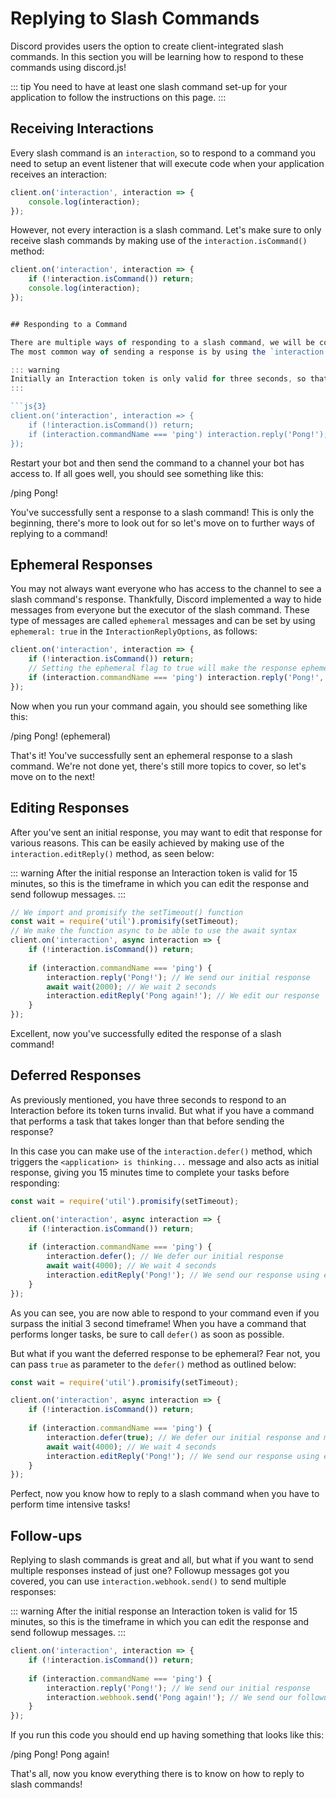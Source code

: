 # Replying to Slash Commands

Discord provides users the option to create client-integrated slash commands. In this section you will be learning how to respond to these commands using discord.js!

::: tip
You need to have at least one slash command set-up for your application to follow the instructions on this page.
:::

## Receiving Interactions

Every slash command is an `interaction`, so to respond to a command you need to setup an event listener that will execute code when your application receives an interaction:

```js
client.on('interaction', interaction => {
	console.log(interaction);
});
```

However, not every interaction is a slash command. Let's make sure to only receive slash commands by making use of the `interaction.isCommand()` method:

```js
client.on('interaction', interaction => {
    if (!interaction.isCommand()) return; 
	console.log(interaction);
});


## Responding to a Command

There are multiple ways of responding to a slash command, we will be covering each of these in the following segments.
The most common way of sending a response is by using the `interaction.reply()` method:

::: warning
Initially an Interaction token is only valid for three seconds, so that's the timeframe in which you are able to use the `interaction.reply()` method. Responses that require more time ("Deferred Responses") are explained later in this page.
:::

```js{3}
client.on('interaction', interaction => {
	if (!interaction.isCommand()) return; 
	if (interaction.commandName === 'ping') interaction.reply('Pong!');
});
```

Restart your bot and then send the command to a channel your bot has access to. If all goes well, you should see something like this:

<!--- vue-discord-message doesn't yet have support for inline replies/interactions/ephemeral messages -->
<div is="discord-messages">
	<discord-message profile="user">
		/ping
	</discord-message>
	<discord-message profile="bot">
		Pong!
	</discord-message>
</div>

You've successfully sent a response to a slash command! This is only the beginning, there's more to look out for so let's move on to further ways of replying to a command!


## Ephemeral Responses

You may not always want everyone who has access to the channel to see a slash command's response. Thankfully, Discord implemented a way to hide messages from everyone but the executor of the slash command. These type of messages are called `ephemeral` messages and can be set by using `ephemeral: true` in the `InteractionReplyOptions`, as follows:

```js
client.on('interaction', interaction => {
    if (!interaction.isCommand()) return; 
    // Setting the ephemeral flag to true will make the response ephemeral
	if (interaction.commandName === 'ping') interaction.reply('Pong!', { ephemeral: true });
});
```

Now when you run your command again, you should see something like this:

<!--- vue-discord-message doesn't yet have support for inline replies/interactions/ephemeral messages -->
<div is="discord-messages">
	<discord-message profile="user">
		/ping
	</discord-message>
	<discord-message profile="bot">
		Pong! (ephemeral)
	</discord-message>
</div>

That's it! You've successfully sent an ephemeral response to a slash command.
We're not done yet, there's still more topics to cover, so let's move on to the next!


## Editing Responses

After you've sent an initial response, you may want to edit that response for various reasons. This can be easily achieved by making use of the `interaction.editReply()` method, as seen below:

::: warning
After the initial response an Interaction token is valid for 15 minutes, so this is the timeframe in which you can edit the response and send followup messages.
:::

```js
// We import and promisify the setTimeout() function
const wait = require('util').promisify(setTimeout);
// We make the function async to be able to use the await syntax
client.on('interaction', async interaction => {
    if (!interaction.isCommand()) return; 
    
	if (interaction.commandName === 'ping') { 
        interaction.reply('Pong!'); // We send our initial response
        await wait(2000); // We wait 2 seconds
        interaction.editReply('Pong again!'); // We edit our response
    }
});
```

Excellent, now you've successfully edited the response of a slash command!


## Deferred Responses

As previously mentioned, you have three seconds to respond to an Interaction before its token turns invalid. But what if you have a command that performs a task that takes longer than that before sending the response? 

In this case you can make use of the `interaction.defer()` method, which triggers the `<application> is thinking...` message and also acts as initial response, giving you 15 minutes time to complete your tasks before responding:
<!--- here either display the is thinking message via vue-discord-message or place a screenshot -->

```js
const wait = require('util').promisify(setTimeout);

client.on('interaction', async interaction => {
    if (!interaction.isCommand()) return; 
    
	if (interaction.commandName === 'ping') { 
        interaction.defer(); // We defer our initial response
        await wait(4000); // We wait 4 seconds
        interaction.editReply('Pong!'); // We send our response using editReply()
    }
});
```

As you can see, you are now able to respond to your command even if you surpass the initial 3 second timeframe! When you have a command that performs longer tasks, be sure to call `defer()` as soon as possible.

But what if you want the deferred response to be ephemeral? Fear not, you can pass `true` as parameter to the `defer()` method as outlined below:

```js
const wait = require('util').promisify(setTimeout);

client.on('interaction', async interaction => {
    if (!interaction.isCommand()) return; 
    
	if (interaction.commandName === 'ping') { 
        interaction.defer(true); // We defer our initial response and make it ephemeral
        await wait(4000); // We wait 4 seconds
        interaction.editReply('Pong!'); // We send our response using editReply()
    }
});
```

Perfect, now you know how to reply to a slash command when you have to perform time intensive tasks!

## Follow-ups

Replying to slash commands is great and all, but what if you want to send multiple responses instead of just one? Followup messages got you covered, you can use `interaction.webhook.send()` to send multiple responses:

::: warning
After the initial response an Interaction token is valid for 15 minutes, so this is the timeframe in which you can edit the response and send followup messages.
:::

```js
client.on('interaction', interaction => {
    if (!interaction.isCommand()) return; 
    
	if (interaction.commandName === 'ping') { 
        interaction.reply('Pong!'); // We send our initial response
        interaction.webhook.send('Pong again!'); // We send our followup message
    }
});
```

If you run this code you should end up having something that looks like this:

<!--- vue-discord-message doesn't yet have support for inline replies/interactions/ephemeral messages -->
<div is="discord-messages">
	<discord-message profile="user">
		/ping
	</discord-message>
	<discord-message profile="bot">
		Pong!
	</discord-message>
	<discord-message profile="bot">
		Pong again!
	</discord-message>
</div>

That's all, now you know everything there is to know on how to reply to slash commands!

